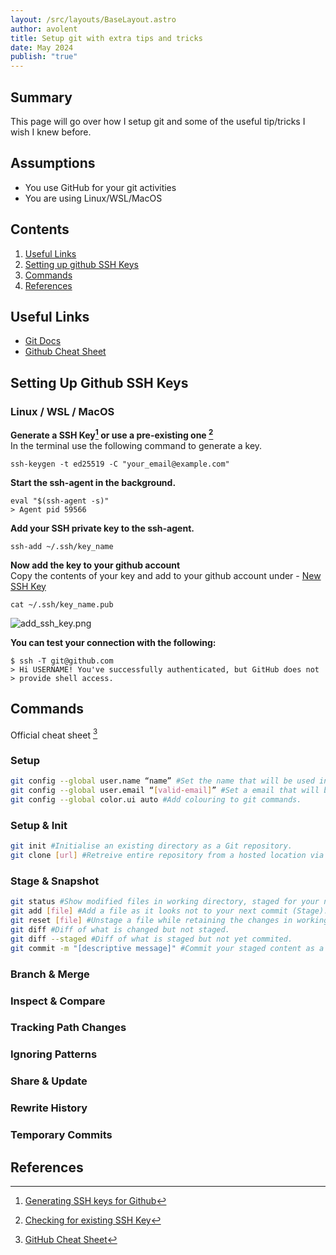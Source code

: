 ```yaml
---
layout: /src/layouts/BaseLayout.astro
author: avolent
title: Setup git with extra tips and tricks
date: May 2024
publish: "true"
---
```


## Summary

This page will go over how I setup git and some of the useful tip/tricks I wish I knew before.

## Assumptions

- You use GitHub for your git activities
- You are using Linux/WSL/MacOS

## Contents

1. [Useful Links](#useful-links)
2. [Setting up github SSH Keys](#setting-up-github-ssh-keys)
3. [Commands](#commands)
4. [References](#references)

## Useful Links

- [Git Docs](https://git-scm.com/docs)
- [Github Cheat Sheet](https://training.github.com/downloads/github-git-cheat-sheet/)

## Setting Up Github SSH Keys

### Linux / WSL / MacOS

**Generate a SSH Key[^2] or use a pre-existing one [^3]**  
In the terminal use the following command to generate a key.

```shell
ssh-keygen -t ed25519 -C "your_email@example.com"
```

**Start the ssh-agent in the background.**

```shell
eval "$(ssh-agent -s)"
> Agent pid 59566
```

**Add your SSH private key to the ssh-agent.**

```shell
ssh-add ~/.ssh/key_name
```

**Now add the key to your github account**  
Copy the contents of your key and add to your github account under - [New SSH Key](https://github.com/settings/ssh/new)

```shell
cat ~/.ssh/key_name.pub
```

![add_ssh_key.png](/images/tools/git/add_ssh_key.png)

**You can test your connection with the following:**

```shell
$ ssh -T git@github.com
> Hi USERNAME! You've successfully authenticated, but GitHub does not
> provide shell access.
```

## Commands

Official cheat sheet [^1]

### Setup

```bash
git config --global user.name “name” #Set the name that will be used in commits, Normally your username.  
git config --global user.email “[valid-email]” #Set a email that will be used in commits.  
git config --global color.ui auto #Add colouring to git commands.
```

### Setup & Init

```bash
git init #Initialise an existing directory as a Git repository.  
git clone [url] #Retreive entire repository from a hosted location via URL.  
```

### Stage & Snapshot

```bash
git status #Show modified files in working directory, staged for your next commit.  
git add [file] #Add a file as it looks not to your next commit (Stage).  
git reset [file] #Unstage a file while retaining the changes in working directory.  
git diff #Diff of what is changed but not staged.  
git diff --staged #Diff of what is staged but not yet commited.  
git commit -m "[descriptive message]" #Commit your staged content as a new commit snapshot. 
```

### Branch & Merge

### Inspect & Compare

### Tracking Path Changes

### Ignoring Patterns

### Share & Update

### Rewrite History

### Temporary Commits

## References

[^1]: [GitHub Cheat Sheet](https://education.github.com/git-cheat-sheet-education.pdf)
[^2]: [Generating SSH keys for Github](https://docs.github.com/en/authentication/connecting-to-github-with-ssh/generating-a-new-ssh-key-and-adding-it-to-the-ssh-agent)
[^3]: [Checking for existing SSH Key](https://docs.github.com/en/authentication/connecting-to-github-with-ssh/checking-for-existing-ssh-keys)